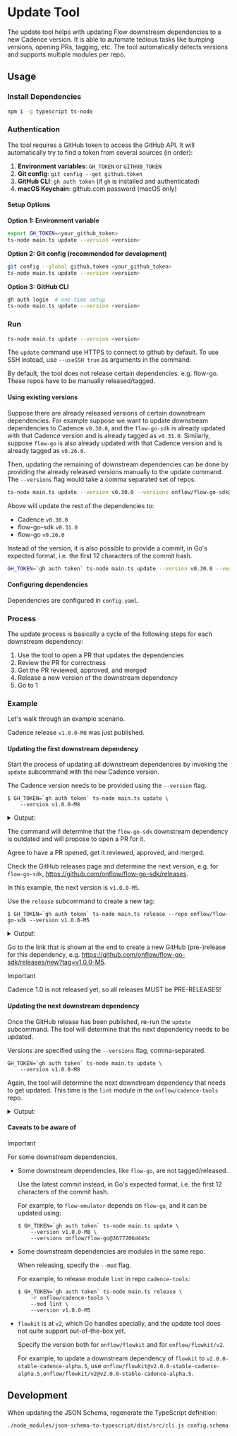 # Update Tool

The update tool helps with updating Flow downstream dependencies to a new Cadence version.
It is able to automate tedious tasks like bumping versions, opening PRs, tagging, etc.
The tool automatically detects versions and supports multiple modules per repo.

## Usage

### Install Dependencies

```sh
npm i -g typescript ts-node
```

### Authentication

The tool requires a GitHub token to access the GitHub API. It will automatically try to find a token from several sources (in order):

1. **Environment variables**: `GH_TOKEN` or `GITHUB_TOKEN`
2. **Git config**: `git config --get github.token`  
3. **GitHub CLI**: `gh auth token` (if `gh` is installed and authenticated)
4. **macOS Keychain**: github.com password (macOS only)

#### Setup Options

**Option 1: Environment variable**
```sh
export GH_TOKEN=<your_github_token>
ts-node main.ts update --version <version>
```

**Option 2: Git config (recommended for development)**
```sh
git config --global github.token <your_github_token>
ts-node main.ts update --version <version>
```

**Option 3: GitHub CLI**
```sh
gh auth login  # one-time setup
ts-node main.ts update --version <version>
```

### Run

```sh
ts-node main.ts update --version <version>
```

The `update` command use HTTPS to connect to github by default. To use SSH instead, use `--useSSH true` as arguments in
the command.

By default, the tool does not release certain dependencies. e.g. flow-go.
These repos have to be manually released/tagged.

#### Using existing versions

Suppose there are already released versions of certain downstream dependencies.
For example suppose we want to update downstream dependencies to Cadence `v0.30.0`,
and the `flow-go-sdk` is already updated with that Cadence version and is already tagged as `v0.31.0`.
Similarly, suppose `flow-go` is also already updated with that Cadence version and is already tagged as `v0.26.0`.

Then, updating the remaining of downstream dependencies can be done by providing the already released versions manually
to the update command. The `--versions` flag would take a comma separated set of repos.

```sh
ts-node main.ts update --version v0.30.0 --versions onflow/flow-go-sdk@v0.31.0,onflow/flow-go@v0.26.0
```

Above will update the rest of the dependencies to:

- Cadence `v0.30.0`
- flow-go-sdk `v0.31.0`
- flow-go `v0.26.0`

Instead of the version, it is also possible to provide a commit,
in Go's expected format, i.e. the first 12 characters of the commit hash.

```sh
GH_TOKEN=`gh auth token` ts-node main.ts update --version v0.30.0 --versions onflow/flow-go@<commit>
```

#### Configuring dependencies

Dependencies are configured in `config.yaml`.

### Process

The update process is basically a cycle of the following steps for each downstream dependency:

1. Use the tool to open a PR that updates the dependencies
2. Review the PR for correctness
3. Get the PR reviewed, approved, and merged
4. Release a new version of the downstream dependency
5. Go to 1

### Example

Let's walk through an example scenario.

Cadence release `v1.0.0-M8` was just published.

#### Updating the first downstream dependency

Start the process of updating all downstream dependencies by invoking the `update` subcommand with the new Cadence version.

The Cadence version needs to be provided using the `--version` flag.

```shell
$ GH_TOKEN=`gh auth token` ts-node main.ts update \
    --version v1.0.0-M8
```

<details>
<summary>
Output:
</summary>

```
👋 Hello, turbolent
Updating all repos to onflow/cadence version v1.0.0-M8

Checking repo onflow/flow-go-sdk ...
  > Latest release of repo onflow/flow-go-sdk: v0.41.20
  > Checking if all mods of repo onflow/flow-go-sdk at version v0.41.20 are updated ...
  > Checking if mod onflow/flow-go-sdk at repo version v0.41.20 is updated ...
  > Outdated dep onflow/cadence: expected v1.0.0-M8, got v0.42.6
  > Latest release of repo onflow/flow-go-sdk (v0.41.20) is not updated, checking default branch ...
  > Default branch of repo onflow/flow-go-sdk: master
  > Checking if all mods of repo onflow/flow-go-sdk at version 8bf96750a5e3c057cfe8fad52865c5fa9afd0fba are updated ...
  > Checking if mod onflow/flow-go-sdk at repo version 8bf96750a5e3c057cfe8fad52865c5fa9afd0fba is updated ...
  > Outdated dep onflow/cadence: expected v1.0.0-M8, got M7
  > Checking if an update PR exists ...
    > Checking if PR 583 updates a dep of a mod ...
    > Checking if PR 582 updates a dep of a mod ...
    > Checking if PR 581 updates a dep of a mod ...
    > Checking if PR 580 updates a dep of a mod ...
    > Checking if PR 578 updates a dep of a mod ...
    > Checking if PR 574 updates a dep of a mod ...
    > Checking if PR 572 updates a dep of a mod ...
    > Checking if PR 565 updates a dep of a mod ...
    > Checking if PR 542 updates a dep of a mod ...
    > Checking if PR 508 updates a dep of a mod ...
    > Checking if PR 487 updates a dep of a mod ...
    > Checking if PR 480 updates a dep of a mod ...
    > Checking if PR 290 updates a dep of a mod ...
  > No update PR found
✔ Would you like to update repo 'onflow/flow-go-sdk' and create a PR? … yes
  Cloning onflow/flow-go-sdk ...
Cloning into '/var/folders/n6/04ql0mr94nq5qj61wz_lcsx40000gn/T/onflow-flow-go-sdkmD43jW'...
  Creating branch auto-update-onflow-cadence-v1.0.0-M8 ...
Switched to a new branch 'auto-update-onflow-cadence-v1.0.0-M8'
  Updating mod onflow/flow-go-sdk ...
  Updating mod onflow/flow-go-sdk to github.com/onflow/cadence@v1.0.0-M8 ...
go: downloading github.com/onflow/cadence v1.0.0-M8
go: upgraded github.com/onflow/cadence v1.0.0-M7 => v1.0.0-M8
  Cleaning up mod onflow/flow-go-sdk ...
  Committing update ...
[auto-update-onflow-cadence-v1.0.0-M8 3a172b5] Update to Cadence v1.0.0-M8
 2 files changed, 3 insertions(+), 3 deletions(-)
  Pushing update ...
remote:
remote: Create a pull request for 'auto-update-onflow-cadence-v1.0.0-M8' on GitHub by visiting:
remote:      https://github.com/onflow/flow-go-sdk/pull/new/auto-update-onflow-cadence-v1.0.0-M8
remote:
remote: GitHub found 2 vulnerabilities on onflow/flow-go-sdk's default branch (2 moderate). To find out more, visit:
remote:      https://github.com/onflow/flow-go-sdk/security/dependabot
remote:
To ssh://github.com/onflow/flow-go-sdk
 * [new branch]      auto-update-onflow-cadence-v1.0.0-M8 -> auto-update-onflow-cadence-v1.0.0-M8
branch 'auto-update-onflow-cadence-v1.0.0-M8' set up to track 'origin/auto-update-onflow-cadence-v1.0.0-M8'.
  Creating PR ...
  Created PR https://github.com/onflow/flow-go-sdk/pull/584
  Cleaning up clone of onflow/flow-go-sdk ...
```

</details>

The command will determine that the `flow-go-sdk` downstream dependency is outdated and will propose to open a PR for it.

Agree to have a PR opened, get it reviewed, approved, and merged.

Check the GitHub releases page and determine the next version, e.g. for `flow-go-sdk`, https://github.com/onflow/flow-go-sdk/releases.

In this example, the next version is `v1.0.0-M5`.

Use the `release` subcommand to create a new tag:

```shell
$ GH_TOKEN=`gh auth token` ts-node main.ts release --repo onflow/flow-go-sdk --version v1.0.0-M5
```

<details>
<summary>
Output:
</summary>

```
👋 Hello, turbolent
Cloning onflow/flow-go-sdk ...
Cloning into '/var/folders/n6/04ql0mr94nq5qj61wz_lcsx40000gn/T/onflow-flow-go-sdk1Ptv5n'...
Tagging onflow/flow-go-sdk version v1.0.0-M5 ...
Pushing onflow/flow-go-sdk version v1.0.0-M5 ...
To ssh://github.com/onflow/flow-go-sdk
 * [new tag]         v1.0.0-M5 -> v1.0.0-M5
Cleaning up clone of onflow/flow-go-sdk
Now create a GitHub release: https://github.com/onflow/flow-go-sdk/releases/new?tag=v1.0.0-M5
```

</details>

Go to the link that is shown at the end to create a new GitHub (pre-)release for this dependency, e.g. https://github.com/onflow/flow-go-sdk/releases/new?tag=v1.0.0-M5.

> [!IMPORTANT]
> Cadence 1.0 is not released yet, so all releases MUST be PRE-RELEASES!

#### Updating the next downstream dependency

Once the GitHub release has been published, re-run the `update` subcommand. The tool will determine that the next dependency needs to be updated.

Versions are specified using the `--versions` flag, comma-separated.

```shell
GH_TOKEN=`gh auth token` ts-node main.ts update \
    --version v1.0.0-M8
```

Again, the tool will determine the next downstream dependency that needs to get updated.
This time is the `lint` module in the `onflow/cadence-tools` repo.

<details>
<summary>
Output:
</summary>

```
👋 Hello, turbolent
Updating all repos to onflow/cadence version v1.0.0-M7

Checking repo onflow/flow-go-sdk ...
  > Checking if all mods of repo onflow/flow-go-sdk at version v1.0.0-M5 are updated ...
  ✓ All mods of mod onflow/flow-go-sdk at repo version v1.0.0-M5 are up-to-date

Checking repo onflow/cadence-tools ...
  > Latest release of repo onflow/cadence-tools: languageserver/v0.33.4
  > Checking if all mods of repo onflow/cadence-tools at version languageserver/v0.33.4 are updated ...
  > Checking if mod onflow/cadence-tools/lint at repo version languageserver/v0.33.4 is updated ...
  > Outdated dep onflow/cadence: expected v1.0.0-M7, got v0.42.5
  > Latest release of repo onflow/cadence-tools (languageserver/v0.33.4) is not updated, checking default branch ...
  > Default branch of repo onflow/cadence-tools: master
  > Checking if all mods of repo onflow/cadence-tools at version afa07708b24252156efdc9c9f1ae62b69d2c0d6a are updated ...
  > Checking if mod onflow/cadence-tools/lint at repo version afa07708b24252156efdc9c9f1ae62b69d2c0d6a is updated ...
  > Outdated dep onflow/flow-go-sdk: expected v1.0.0-M5, got M4
  > Checking if an update PR exists ...
    > Checking if PR 297 updates a dep of a mod ...
    > Checking if PR 297 updates dep onflow/cadence to v1.0.0-M7 ...
    > Checking if PR 297 updates dep onflow/flow-go-sdk to v1.0.0-M5 ...
    > PR https://github.com/onflow/cadence-tools/pull/297 is not an update PR
    > Checking if PR 292 updates a dep of a mod ...
    > Checking if PR 292 updates dep onflow/cadence to v1.0.0-M7 ...
    > Checking if PR 292 updates dep onflow/flow-go-sdk to v1.0.0-M5 ...
    > PR https://github.com/onflow/cadence-tools/pull/292 is not an update PR
    > Checking if PR 286 updates a dep of a mod ...
    > Checking if PR 279 updates a dep of a mod ...
    > Checking if PR 279 updates dep onflow/cadence to v1.0.0-M7 ...
    > Checking if PR 279 updates dep onflow/flow-go-sdk to v1.0.0-M5 ...
    > PR https://github.com/onflow/cadence-tools/pull/279 is not an update PR
    > Checking if PR 275 updates a dep of a mod ...
    > Checking if PR 275 updates dep onflow/cadence to v1.0.0-M7 ...
    > Checking if PR 275 updates dep onflow/flow-go-sdk to v1.0.0-M5 ...
    > PR https://github.com/onflow/cadence-tools/pull/275 is not an update PR
    > Checking if PR 271 updates a dep of a mod ...
    > Checking if PR 176 updates a dep of a mod ...
  > No update PR found
✖ Would you like to update repo 'onflow/cadence-tools' and create a PR? …
```

</details>

#### Caveats to be aware of

> [!IMPORTANT]
> For some downstream dependencies,

- Some downstream dependencies, like `flow-go`, are not tagged/released.

  Use the latest commit instead, in Go's expected format, i.e. the first 12 characters of the commit hash.

  For example, to `flow-emulator` depends on `flow-go`, and it can be updated using:

  ```shell
  $ GH_TOKEN=`gh auth token` ts-node main.ts update \
      --version v1.0.0-M8 \
      --versions onflow/flow-go@3677206d445c
  ```

- Some downstream dependencies are modules in the same repo.

  When releasing, specify the `--mod` flag.

  For example, to release module `lint` in repo `cadence-tools`:

  ```shell
  $ GH_TOKEN=`gh auth token` ts-node main.ts release \
      -r onflow/cadence-tools \
      --mod lint \
      --version v1.0.0-M5
  ```

- `flowkit` is at `v2`, which Go handles specially, and the update tool does not quite support out-of-the-box yet.

  Specify the version both for `onflow/flowkit` and for `onflow/flowkit/v2`.

  For example, to update a downstream dependency of `flowkit` to `v2.0.0-stable-cadence-alpha.5`, use `onflow/flowkit@v2.0.0-stable-cadence-alpha.5,onflow/flowkit/v2@v2.0.0-stable-cadence-alpha.5`.

## Development

When updating the JSON Schema, regenerate the TypeScript definition:

```sh
./node_modules/json-schema-to-typescript/dist/src/cli.js config.schema.json > config.schema.ts
```
